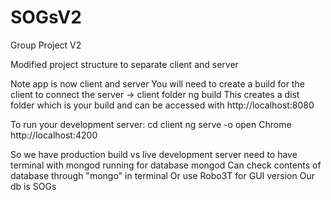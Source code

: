 # SOGsV2
Group Project V2

Modified project structure to separate client and server

Note app is now client and server
You will need to create a build for the client to connect the server
-> client folder
ng build
This creates a dist folder which is your build and can be accessed with 
http://localhost:8080

To run your development server:
cd client
ng serve -o
open Chrome http://localhost:4200

So we have production build vs live development server
need to have terminal with mongod running for database
mongod
Can check contents of database through "mongo" in terminal
    Or use Robo3T for GUI version
    Our db is SOGs

